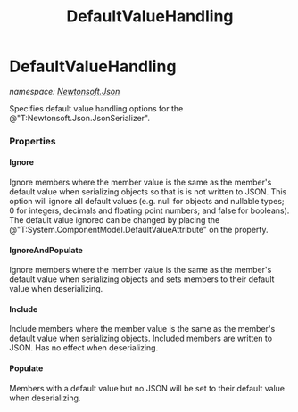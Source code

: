 ﻿---
title: DefaultValueHandling
---

# DefaultValueHandling
_namespace: [Newtonsoft.Json](N-Newtonsoft.Json.html)_

Specifies default value handling options for the @"T:Newtonsoft.Json.JsonSerializer".



### Properties

#### Ignore
Ignore members where the member value is the same as the member's default value when serializing objects
 so that is is not written to JSON.
 This option will ignore all default values (e.g. null for objects and nullable types; 0 for integers,
 decimals and floating point numbers; and false for booleans). The default value ignored can be changed by
 placing the @"T:System.ComponentModel.DefaultValueAttribute" on the property.
#### IgnoreAndPopulate
Ignore members where the member value is the same as the member's default value when serializing objects
 and sets members to their default value when deserializing.
#### Include
Include members where the member value is the same as the member's default value when serializing objects.
 Included members are written to JSON. Has no effect when deserializing.
#### Populate
Members with a default value but no JSON will be set to their default value when deserializing.

